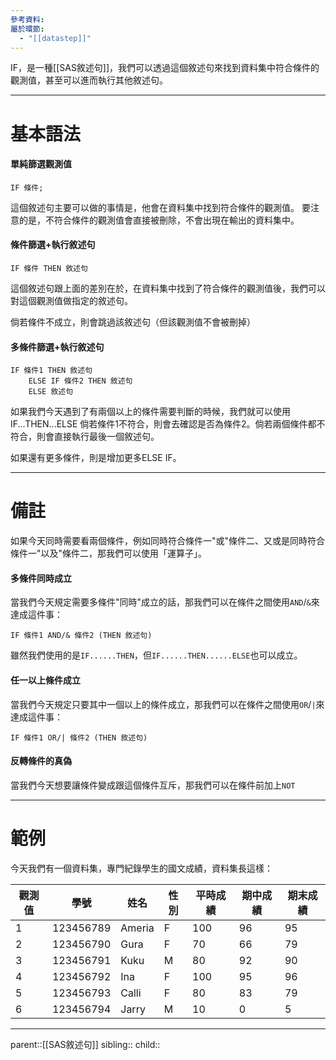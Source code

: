 ```yaml
---
參考資料: 
屬於環節:
  - "[[datastep]]"
---
```

IF，是一種[[SAS敘述句]]，我們可以透過這個敘述句來找到資料集中符合條件的觀測值，甚至可以進而執行其他敘述句。
- - -
# 基本語法
#### 單純篩選觀測值
```SAS
IF 條件;
```
這個敘述句主要可以做的事情是，他會在資料集中找到符合條件的觀測值。
要注意的是，不符合條件的觀測值會直接被刪除，不會出現在輸出的資料集中。
#### 條件篩選+執行敘述句
```SAS
IF 條件 THEN 敘述句
```
這個敘述句跟上面的差別在於，在資料集中找到了符合條件的觀測值後，我們可以對這個觀測值做指定的敘述句。

倘若條件不成立，則會跳過該敘述句（但該觀測值不會被刪掉）
#### 多條件篩選+執行敘述句
```SAS
IF 條件1 THEN 敘述句
	ELSE IF 條件2 THEN 敘述句
	ELSE 敘述句
```
如果我們今天遇到了有兩個以上的條件需要判斷的時候，我們就可以使用IF...THEN...ELSE
倘若條件1不符合，則會去確認是否為條件2。倘若兩個條件都不符合，則會直接執行最後一個敘述句。

如果還有更多條件，則是增加更多ELSE IF。
- - -
# 備註
如果今天同時需要看兩個條件，例如同時符合條件一"或"條件二、又或是同時符合條件一"以及"條件二，那我們可以使用「運算子」。
#### 多條件同時成立
當我們今天規定需要多條件"同時"成立的話，那我們可以在條件之間使用`AND`/`&`來達成這件事：
```SAS
IF 條件1 AND/& 條件2 (THEN 敘述句)
```
雖然我們使用的是`IF......THEN`，但`IF......THEN......ELSE`也可以成立。
#### 任一以上條件成立
當我們今天規定只要其中一個以上的條件成立，那我們可以在條件之間使用`OR`/`|`來達成這件事：
```SAS
IF 條件1 OR/| 條件2 (THEN 敘述句)
```
#### 反轉條件的真偽
當我們今天想要讓條件變成跟這個條件互斥，那我們可以在條件前加上`NOT`
- - -
# 範例
今天我們有一個資料集，專門紀錄學生的國文成績，資料集長這樣：

| 觀測值 | 學號        | 姓名     | 性別  | 平時成績 | 期中成績 | 期末成績 |
| --- | --------- | ------ | --- | ---- | ---- | ---- |
| 1   | 123456789 | Ameria | F   | 100  | 96   | 95   |
| 2   | 123456790 | Gura   | F   | 70   | 66   | 79   |
| 3   | 123456791 | Kuku   | M   | 80   | 92   | 90   |
| 4   | 123456792 | Ina    | F   | 100  | 95   | 96   |
| 5   | 123456793 | Calli  | F   | 80   | 83   | 79   |
| 6   | 123456794 | Jarry  | M   | 10   | 0    | 5    |


- - -
parent::[[SAS敘述句]]
sibling::
child::